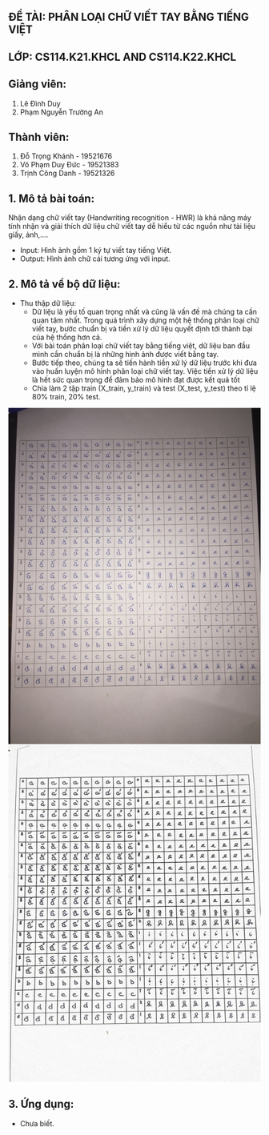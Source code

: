 ## ĐỀ TÀI: PHÂN LOẠI CHỮ VIẾT TAY BẰNG TIẾNG VIỆT
## LỚP: CS114.K21.KHCL AND CS114.K22.KHCL
## Giảng viên:
1. Lê Đình Duy
2. Phạm Nguyễn Trường An
## Thành viên:
1. Đỗ Trọng Khánh - 19521676
2. Võ Phạm Duy Đức - 19521383
3. Trịnh Công Danh - 19521326
## 1. Mô tả bài toán:
Nhận dạng chữ viết tay (Handwriting recognition - HWR) là khả năng máy tính nhận và giải thích dữ liệu chữ viết tay dễ hiểu từ các nguồn như tài liệu giấy, ảnh,....

- Input: Hình ảnh gồm 1 ký tự viết tay tiếng Việt.
- Output: Hình ảnh chữ cái tương ứng với input.
## 2. Mô tả về bộ dữ liệu:
  - Thu thập dữ liệu:
    - Dữ liệu là yếu tố quan trọng nhất và cũng là vấn đề mà chúng ta cần quan tâm nhất. Trong quá trình xây dựng một hệ thống phân loại chữ viết tay, bước chuẩn bị và tiền xử lý dữ liệu quyết định tới thành bại của hệ thống hơn cả.
    - Với bài toán phân loại chữ viết tay bằng tiếng việt, dữ liệu ban đầu mình cần chuẩn bị là những hình ảnh được viết bằng tay.
    - Bước tiếp theo, chúng ta sẽ tiến hành tiền xử lý dữ liệu trước khi đưa vào huấn luyện mô hình phân loại chữ viết tay. Việc tiền xử lý dữ liệu là hết sức quan trọng để đảm bảo mô hình đạt được kết quả tốt
    - Chia làm 2 tập train (X_train, y_train) và test (X_test, y_test) theo tỉ lệ 80% train, 20% test.

![](Image/data.jpg)
![](Image/scan_data.JPG)

## 3. Ứng dụng:
  - Chưa biết.
